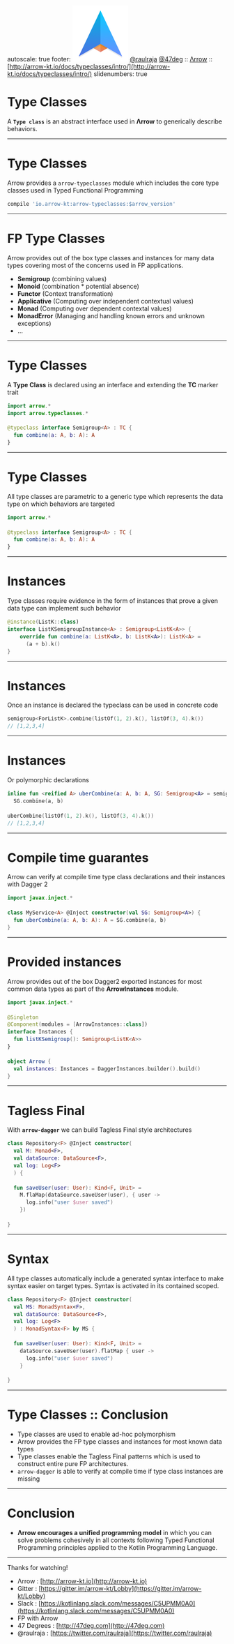 autoscale: true
footer: ![Arrow](arrow-brand-128x128.png) [@raulraja](https://twitter.com/raulraja) [@47deg](https://twitter.com/47deg) :: [Λrrow](http://arrow-kt.io) :: [http://arrow-kt.io/docs/typeclasses/intro/](http://arrow-kt.io/docs/typeclasses/intro/)
slidenumbers: true

# Type Classes 

A __`Type class`__ is an abstract interface used in __Λrrow__ to generically describe behaviors.

---

# Type Classes 

Arrow provides a `arrow-typeclasses` module which includes the core type classes used in Typed Functional Programming

```groovy
compile 'io.arrow-kt:arrow-typeclasses:$arrow_version' 
```

---

# FP Type Classes

Arrow provides out of the box type classes and instances for many data types covering
most of the concerns used in FP applications.

- __Semigroup__ (combining values)
- __Monoid__ (combination * potential absence)
- __Functor__ (Context transformation)
- __Applicative__ (Computing over independent contextual values)
- __Monad__ (Computing over dependent contextal values)
- __MonadError__ (Managing and handling known errors and unknown exceptions)
- ...

---

# Type Classes

A __Type Class__ is declared using an interface and extending the __TC__ marker trait

```kotlin
import arrow.*
import arrow.typeclasses.*

@typeclass interface Semigroup<A> : TC {
  fun combine(a: A, b: A): A
}
```

---

# Type Classes

All type classes are parametric to a generic type which represents the data type on which behaviors are targeted

```kotlin
import arrow.*

@typeclass interface Semigroup<A> : TC {
  fun combine(a: A, b: A): A
}
```

---

# Instances

Type classes require evidence in the form of instances that prove a given data type can implement such behavior

```kotlin
@instance(ListK::class)
interface ListKSemigroupInstance<A> : Semigroup<ListK<A>> {
    override fun combine(a: ListK<A>, b: ListK<A>): ListK<A> =
      (a + b).k()
}
```

---

# Instances

Once an instance is declared the typeclass can be used in concrete code

```kotlin
semigroup<ForListK>.combine(listOf(1, 2).k(), listOf(3, 4).k())
// [1,2,3,4]
```

---

# Instances

Or polymorphic declarations

```kotlin
inline fun <reified A> uberCombine(a: A, b: A, SG: Semigroup<A> = semigroup()): A = 
  SG.combine(a, b)

uberCombine(listOf(1, 2).k(), listOf(3, 4).k())
// [1,2,3,4]
```

---

# Compile time guarantes

Arrow can verify at compile time type class declarations and their instances with Dagger 2

```kotlin
import javax.inject.*

class MyService<A> @Inject constructor(val SG: Semigroup<A>) {
  fun uberCombine(a: A, b: A): A = SG.combine(a, b)
}
```

---

# Provided instances

Arrow provides out of the box Dagger2 exported instances for most common data types as part of the __ArrowInstances__ module.

```kotlin
import javax.inject.*

@Singleton
@Component(modules = [ArrowInstances::class])
interface Instances {
  fun listKSemigroup(): Semigroup<ListK<A>>
}

object Arrow {
  val instances: Instances = DaggerInstances.builder().build()
}
```

---

# Tagless Final

With __`arrow-dagger`__ we can build Tagless Final style architectures

```kotlin
class Repository<F> @Inject constructor(
  val M: Monad<F>,
  val dataSource: DataSource<F>,
  val log: Log<F>
  ) {
  
  fun saveUser(user: User): Kind<F, Unit> =
    M.flaMap(dataSource.saveUser(user), { user ->
      log.info("user $user saved")
    })

}
```

---

# Syntax

All type classes automatically include a generated syntax interface to make
syntax easier on target types. Syntax is activated in its contained scoped.

```kotlin
class Repository<F> @Inject constructor(
  val MS: MonadSyntax<F>,
  val dataSource: DataSource<F>,
  val log: Log<F>
  ) : MonadSyntax<F> by MS {
  
  fun saveUser(user: User): Kind<F, Unit> =
    dataSource.saveUser(user).flatMap { user ->
      log.info("user $user saved")
    }

}
```

---

# Type Classes :: Conclusion

- Type classes are used to enable ad-hoc polymorphism
- Arrow provides the FP type classes and instances for most known data types
- Type classes enable the Tagless Final patterns which is used to construct entire pure FP architectures.
- `arrow-dagger` is able to verify at compile time if type class instances are missing

---

# Conclusion

- __Λrrow encourages a unified programming model__ in which you can solve problems cohesively in all contexts following Typed Functional Programming principles applied to the Kotlin Programming Language.

---

Thanks for watching!

- Λrrow : [http://arrow-kt.io](http://arrow-kt.io)
- Gitter : [https://gitter.im/arrow-kt/Lobby](https://gitter.im/arrow-kt/Lobby)
- Slack : [https://kotlinlang.slack.com/messages/C5UPMM0A0](https://kotlinlang.slack.com/messages/C5UPMM0A0)
- FP with Arrow 
- 47 Degrees : [http://47deg.com](http://47deg.com)
- @raulraja : [https://twitter.com/raulraja](https://twitter.com/raulraja)
